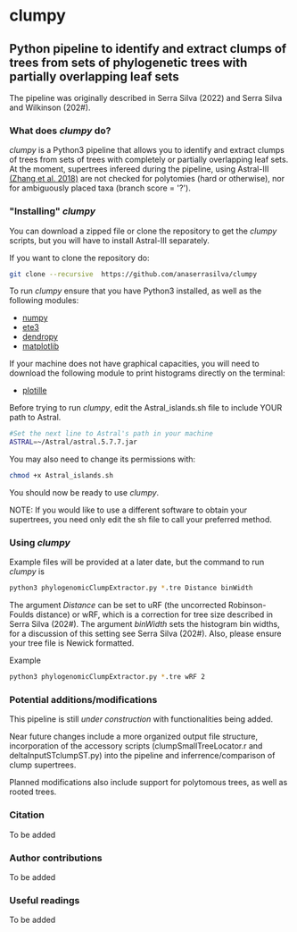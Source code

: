 # clumpy
## Python pipeline to identify and extract clumps of trees from sets of phylogenetic trees with partially overlapping leaf sets

The pipeline was originally described in Serra Silva (2022) and Serra Silva and Wilkinson (202#).

### What does *clumpy* do?

*clumpy* is a Python3 pipeline that allows you to identify and extract clumps of trees from sets of trees with completely or partially overlapping leaf sets. At the moment, supertrees infereed during the pipeline, using Astral-III [(Zhang et al. 2018)](https://github.com/smirarab/ASTRAL) are not checked for polytomies (hard or otherwise), nor for ambiguously placed taxa (branch score = '?').

### "Installing" *clumpy*
You can download a zipped file or clone the repository to get the *clumpy* scripts, but you will have to install Astral-III separately.

If you want to clone the repository do:

```sh
git clone --recursive  https://github.com/anaserrasilva/clumpy
```

To run *clumpy* ensure that you have Python3 installed, as well as the following modules: 
  * [numpy](https://numpy.org/)
  * [ete3](http://etetoolkit.org/)
  * [dendropy](https://dendropy.org/)
  * [matplotlib](https://matplotlib.org/)
  
If your machine does not have graphical  capacities, you will need to download the following module to print histograms directly on the terminal:
  * [plotille](https://github.com/tammoippen/plotille)

Before trying to run *clumpy*, edit the Astral_islands.sh file to include YOUR path to Astral.

```sh
#Set the next line to Astral's path in your machine
ASTRAL=~/Astral/astral.5.7.7.jar
```

You may also need to change its permissions with:

```sh
chmod +x Astral_islands.sh
```

You should now be ready to use *clumpy*.

NOTE: If you would like to use a different software to obtain your supertrees, you need only edit the sh file to call your preferred method.

### Using *clumpy*

Example files will be provided at a later date, but the command to run *clumpy* is 

```sh
python3 phylogenomicClumpExtractor.py *.tre Distance binWidth
```

The argument *Distance* can be set to uRF (the uncorrected Robinson-Foulds distance) or wRF, which is a correction for tree size described in Serra Silva (202#). The argument *binWidth* sets the histogram bin widths, for a discussion of this setting see Serra Silva (202#). Also, please ensure your tree file is Newick formatted.

Example
```sh
python3 phylogenomicClumpExtractor.py *.tre wRF 2
```

### Potential additions/modifications

This pipeline is still *under construction* with functionalities being added.

Near future changes include a more organized output file structure, incorporation of the accessory scripts (clumpSmallTreeLocator.r and deltaInputSTclumpST.py) into the pipeline and inferrence/comparison of clump supertrees.

Planned modifications also include support for polytomous trees, as well as rooted trees.


### Citation

To be added


### Author contributions

To be added


### Useful readings

To be added